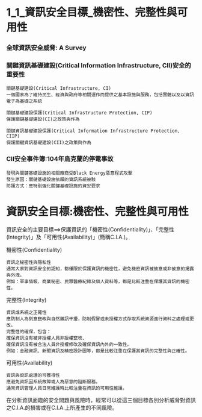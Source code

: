 # 1_1_資訊安全目標_機密性、完整性與可用性

### 全球資訊安全威脅: A Survey

### 關鍵資訊基礎建設(Critical Information Infrastructure, CII)安全的重要性
```
關鍵基礎建設(Critical Infrastructure, CI)
一個國家為了維持民生、經濟與政府等相關運作而提供之基本設施與服務，包括實體以及以資訊電子為基礎之系統
```
```
關鍵基礎建設保護(Critical Infrastructure Protection, CIP)
保護關鍵基礎建設(CI)之政策與作為
```
```
關鍵資訊基礎建設保護(Critical Information Infrastructure Protection, CIIP) 
保護關鍵資訊基礎建設(CII)之政策與作為
```

### CII安全事件簿:104年烏克蘭的停電事故
```
發現與關鍵基礎設施的相關廠商受Black Energy惡意程式攻擊 
發生原因：關鍵基礎設施依賴的資訊系統被駭
防護方式：應特別強化關鍵基礎設施的資安要求
```
# 資訊安全目標:機密性、完整性與可用性

資訊安全的主要目標==>保護資訊的「機密性(Confidentiality)」、「完整性(Integrity)」及「可用性(Availability)」(簡稱C.I.A.)。

機密性(Confidentiality)
```
資訊之秘密性與隱私性
通常大家對資訊安全的認知，都僅限於保護資訊的機密性，避免機密資訊被故意或非故意的揭露與外洩。
例如：軍事情報、商業秘密、民眾醫療紀錄及個人資料等，都是比較注重在保護其資訊的機密性。
```
完整性(Integrity)
```
資訊或系統之正確性
應防制人為刻意竄改與自然雜訊干擾，防制假冒或未授權方式存取系統資源進行資料之處理或更改。
完整性的確保，包含：
確保資訊沒有被非授權人員非授權竄改、
確保資訊沒有被合法人員非授權修改及確保資訊內外的一致性。
例如：金融資訊、新聞資訊及精密設計圖等，都是比較注重在保護其資訊的完整性與正確性。
```
可用性(Availability)
```
資訊與資訊處理的可獲得性
應避免資訊因系統故障或人為惡意的阻斷服務。
通常資訊管理人員日常維護時比較注重在資訊的可用性維護。
```
在分析資訊面臨的安全問題與風險時，經常可以從這三個目標各別分析威脅對資訊之C.I.A.的損害或在C.I.A.上所產生的不同風險。
